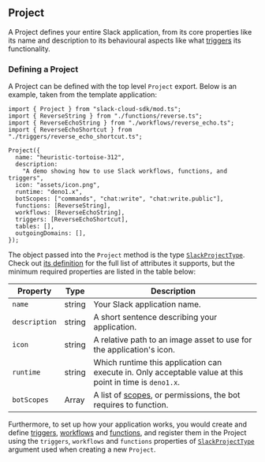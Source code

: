 ## Project

A Project defines your entire Slack application, from its core properties like its name and description to its behavioural
aspects like what [triggers][triggers] its functionality.

### Defining a Project

A Project can be defined with the top level `Project` export. Below is an example, taken from the template application:

```
import { Project } from "slack-cloud-sdk/mod.ts";
import { ReverseString } from "./functions/reverse.ts";
import { ReverseEchoString } from "./workflows/reverse_echo.ts";
import { ReverseEchoShortcut } from "./triggers/reverse_echo_shortcut.ts";

Project({
  name: "heuristic-tortoise-312",
  description:
    "A demo showing how to use Slack workflows, functions, and triggers",
  icon: "assets/icon.png",
  runtime: "deno1.x",
  botScopes: ["commands", "chat:write", "chat:write.public"],
  functions: [ReverseString],
  workflows: [ReverseEchoString],
  triggers: [ReverseEchoShortcut],
  tables: [],
  outgoingDomains: [],
});
```

The object passed into the `Project` method is the type [`SlackProjectType`][project-type]. Check out [its definition][project-type]
for the full list of attributes it supports, but the minimum required properties are listed in the table below:

|Property|Type|Description|
|---|---|---|
|`name`|string|Your Slack application name.|
|`description`|string|A short sentence describing your application.|
|`icon`|string|A relative path to an image asset to use for the application's icon.|
|`runtime`|string|Which runtime this application can execute in. Only acceptable value at this point in time is `deno1.x`.|
|`botScopes`|Array<string>|A list of [scopes][scopes], or permissions, the bot requires to function.|

Furthermore, to set up how your application works, you would create and define [triggers][triggers], [workflows][workflows]
and [functions][functions], and register them in the Project using the `triggers`, `workflows` and `functions` properties
of [`SlackProjectType`][project-type] argument used when creating a new `Project`.

[triggers]: ./triggers.md
[workflows]: ./workflows.md
[functions]: ./functions.md
[project-type]: ../src/types.ts#L20
[scopes]: https://api.slack.com/scopes
